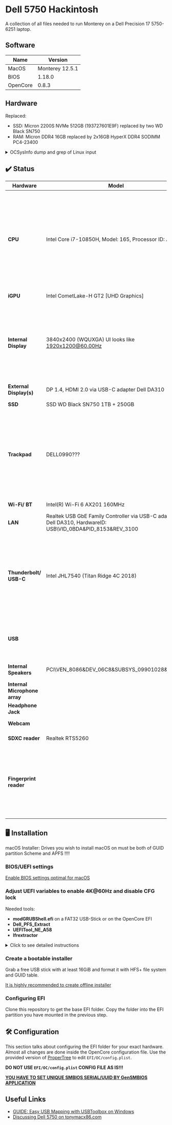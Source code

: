 # Dell 5750 Hackintosh

A collection of all files needed to run Monterey on a Dell Precision 17 5750-6251 laptop.

## Software

| Name  | Version |
| ------------- | ------------- |
| MacOS  | Monterey 12.5.1  |
| BIOS  | 1.18.0  |
| OpenCore  | 0.8.3  |

## Hardware

Replaced:
* SSD: Micron 2200S NVMe 512GB (193727601E9F) replaced by two WD Black SN750 
* RAM: Micron DDR4 16GB replaced by 2x16GB HyperX DDR4 SODIMM PC4-23400

<details>
  <summary>OCSysInfo dump and grep of Linux input</summary>

```
─ CPU
  └── Intel(R) Core(TM) i7-10850H CPU @ 2.70GHz
      ├── Cores: 6
      ├── Threads: 12
      ├── SSE: SSE4.2
      ├── SSSE3: Supported
      └── Codename: Comet Lake

─ Motherboard
  ├── Model: 0DHP00
  └── Manufacturer: Dell Inc.

─ GPU
  ├── NVIDIA Quadro RTX 3000 with Max-Q Design
  │   ├── Device ID: 0x1F36
  │   ├── Vendor: 0x10DE
  │   ├── PCI Path: PciRoot(0x0)/Pci(0x1,0x0)/Pci(0x0,0x0)
  │   └── ACPI Path: \_SB.PCI0.PEG0.PEGP
  └── Intel(R) UHD Graphics
      ├── Device ID: 0x9BC4
      ├── Vendor: 0x8086
      ├── PCI Path: PciRoot(0x0)/Pci(0x2,0x0)
      └── ACPI Path: \_SB.PCI0.GFX0

─ Memory
  ├── KHX2933C17S4/16G (Part-Number)
  │   ├── Type: DDR4
  │   ├── Slot
  │   │   ├── Bank: 
  │   │   └── Channel: DIMM A
  │   ├── Frequency (MHz): 2933 MHz
  │   ├── Manufacturer: 019800000000
  │   └── Capacity: 16384MB
  └── KHX2933C17S4/16G (Part-Number)
      ├── Type: DDR4
      ├── Slot
      │   ├── Bank: 
      │   └── Channel: DIMM B
      ├── Frequency (MHz): 2933 MHz
      ├── Manufacturer: 019800000000
      └── Capacity: 16384MB

─ Network
  ├── Comet Lake PCH CNVi WiFi
  │   ├── Device ID: 0x06F0
  │   ├── Vendor: 0x8086
  │   ├── PCI Path: PciRoot(0x0)/Pci(0x14,0x3)
  │   └── ACPI Path: \_SB.PCI0.CNVW
  └── Unknown Network Controller
      ├── Device ID: 0x8153
      └── Vendor: 0x0BDA

─ Audio
  ├── Intel(R) Display Audio
  │   ├── Device ID: 0x280B
  │   └── Vendor: 0x8086
  ├── G70 [GeForce 7800 GS]
  │   ├── Device ID: 0x0093
  │   └── Vendor: 0x10DE
  └── Unknown Sound Device
      ├── Device ID: 0xAE35
      └── Vendor: 0x8086

─ Input
  ├── USB Input Device (USB)
  │   ├── Product ID: 0x301D
  │   └── Vendor ID: 0x413C
  └── HID-compliant mouse
      ├── Product ID: 0x301D
      └── Vendor ID: 0x413C

─ Storage
  ├── WDS250G3X0C-00SJG0
  │   ├── Type: NVMe
  │   ├── Connector: PCI Express
  │   └── Location: Internal
  └── WDS100T3X0C-00SJG0
      ├── Type: NVMe
      ├── Connector: PCI Express
      └── Location: Internal

```

```
$ dmesg | grep -i input
[    0.473883] input: Lid Switch as /devices/LNXSYSTM:00/LNXSYBUS:00/PNP0C0D:00/input/input0
[    0.473931] input: Power Button as /devices/LNXSYSTM:00/LNXSYBUS:00/PNP0C0C:00/input/input1
[    0.473972] input: Sleep Button as /devices/LNXSYSTM:00/LNXSYBUS:00/PNP0C0E:00/input/input2
[    0.511167] input: AT Translated Set 2 keyboard as /devices/platform/i8042/serio0/input/input3
[    1.053653] input: ELAN2097:00 04F3:2A15 Touchscreen as /devices/pci0000:00/0000:00:15.0/i2c_designware.0/i2c-2/i2c-ELAN2097:00/0018:04F3:2A15.0001/input/input6
[    1.053718] input: ELAN2097:00 04F3:2A15 as /devices/pci0000:00/0000:00:15.0/i2c_designware.0/i2c-2/i2c-ELAN2097:00/0018:04F3:2A15.0001/input/input7
[    1.053748] input: ELAN2097:00 04F3:2A15 as /devices/pci0000:00/0000:00:15.0/i2c_designware.0/i2c-2/i2c-ELAN2097:00/0018:04F3:2A15.0001/input/input8
[    1.053793] hid-generic 0018:04F3:2A15.0001: input,hidraw0: I2C HID v1.00 Device [ELAN2097:00 04F3:2A15] on i2c-ELAN2097:00
[    1.083513] input: DELL0990:00 04F3:311C Mouse as /devices/pci0000:00/0000:00:15.1/i2c_designware.1/i2c-3/i2c-DELL0990:00/0018:04F3:311C.0002/input/input10
[    1.083587] input: DELL0990:00 04F3:311C Touchpad as /devices/pci0000:00/0000:00:15.1/i2c_designware.1/i2c-3/i2c-DELL0990:00/0018:04F3:311C.0002/input/input11
[    1.083655] hid-generic 0018:04F3:311C.0002: input,hidraw1: I2C HID v1.00 Mouse [DELL0990:00 04F3:311C] on i2c-DELL0990:00
[    1.693895] input: PS/2 Generic Mouse as /devices/platform/i8042/serio1/input/input5
[    2.877895] input: Intel HID events as /devices/platform/INT33D5:00/input/input13
[    2.958626] input: Dell Dell Universal Receiver as /devices/pci0000:00/0000:00:14.0/usb1/1-8/1-8.2/1-8.2:1.0/0003:413C:301D.0005/input/input14
[    3.032075] input: Integrated_Webcam_HD: Integrate as /devices/pci0000:00/0000:00:14.0/usb1/1-5/1-5:1.0/input/input15
[    3.079884] hid-generic 0003:413C:301D.0005: input,hidraw2: USB HID v1.11 Keyboard [Dell Dell Universal Receiver] on usb-0000:00:14.0-8.2/input0
[    3.082025] input: Dell Dell Universal Receiver Mouse as /devices/pci0000:00/0000:00:14.0/usb1/1-8/1-8.2/1-8.2:1.1/0003:413C:301D.0006/input/input16
[    3.391806] input: Dell Dell Universal Receiver Consumer Control as /devices/pci0000:00/0000:00:14.0/usb1/1-8/1-8.2/1-8.2:1.1/0003:413C:301D.0006/input/input17
[    3.399622] input: ELAN2097:00 04F3:2A15 as /devices/pci0000:00/0000:00:15.0/i2c_designware.0/i2c-2/i2c-ELAN2097:00/0018:04F3:2A15.0001/input/input19
[    3.401266] input: Integrated_Webcam_HD: Integrate as /devices/pci0000:00/0000:00:14.0/usb1/1-5/1-5:1.2/input/input23
[    3.451696] input: Dell Dell Universal Receiver System Control as /devices/pci0000:00/0000:00:14.0/usb1/1-8/1-8.2/1-8.2:1.1/0003:413C:301D.0006/input/input18
[    3.451738] hid-generic 0003:413C:301D.0006: input,hidraw0: USB HID v1.11 Mouse [Dell Dell Universal Receiver] on usb-0000:00:14.0-8.2/input1
[    3.451787] input: ELAN2097:00 04F3:2A15 UNKNOWN as /devices/pci0000:00/0000:00:15.0/i2c_designware.0/i2c-2/i2c-ELAN2097:00/0018:04F3:2A15.0001/input/input20
[    3.452009] input: ELAN2097:00 04F3:2A15 UNKNOWN as /devices/pci0000:00/0000:00:15.0/i2c_designware.0/i2c-2/i2c-ELAN2097:00/0018:04F3:2A15.0001/input/input21
[    3.452344] hid-multitouch 0018:04F3:2A15.0001: input,hidraw3: I2C HID v1.00 Device [ELAN2097:00 04F3:2A15] on i2c-ELAN2097:00
[    3.453162] hid-generic 0003:413C:301D.0007: hiddev0,hidraw4: USB HID v1.11 Device [Dell Dell Universal Receiver] on usb-0000:00:14.0-8.2/input2
[    3.590826] input: Dell WMI hotkeys as /devices/platform/PNP0C14:03/wmi_bus/wmi_bus-PNP0C14:03/9DBB5994-A997-11DA-B012-B622A1EF5492/input/input24
[    3.670479] input: HDA NVidia HDMI/DP,pcm=3 as /devices/pci0000:00/0000:00:01.0/0000:01:00.1/sound/card0/input25
[    3.801055] input: HDA NVidia HDMI/DP,pcm=7 as /devices/pci0000:00/0000:00:01.0/0000:01:00.1/sound/card0/input26
[    3.801117] input: HDA NVidia HDMI/DP,pcm=8 as /devices/pci0000:00/0000:00:01.0/0000:01:00.1/sound/card0/input27
[    3.801166] input: HDA NVidia HDMI/DP,pcm=9 as /devices/pci0000:00/0000:00:01.0/0000:01:00.1/sound/card0/input28
[    3.801203] input: HDA NVidia HDMI/DP,pcm=10 as /devices/pci0000:00/0000:00:01.0/0000:01:00.1/sound/card0/input29
[    3.801252] input: HDA NVidia HDMI/DP,pcm=11 as /devices/pci0000:00/0000:00:01.0/0000:01:00.1/sound/card0/input30
[    3.801299] input: HDA NVidia HDMI/DP,pcm=12 as /devices/pci0000:00/0000:00:01.0/0000:01:00.1/sound/card0/input31
[    3.809030] input: DELL0990:00 04F3:311C Mouse as /devices/pci0000:00/0000:00:15.1/i2c_designware.1/i2c-3/i2c-DELL0990:00/0018:04F3:311C.0002/input/input32
[    3.809098] input: DELL0990:00 04F3:311C Touchpad as /devices/pci0000:00/0000:00:15.1/i2c_designware.1/i2c-3/i2c-DELL0990:00/0018:04F3:311C.0002/input/input33
[    3.809148] hid-multitouch 0018:04F3:311C.0002: input,hidraw1: I2C HID v1.00 Mouse [DELL0990:00 04F3:311C] on i2c-DELL0990:00
[    4.503940] input: Video Bus as /devices/LNXSYSTM:00/LNXSYBUS:00/PNP0A08:00/device:00/LNXVIDEO:00/input/input35
[    4.534681] input: Video Bus as /devices/LNXSYSTM:00/LNXSYBUS:00/PNP0A08:00/LNXVIDEO:01/input/input36
[    5.435866] input: sof-soundwire Headset Jack as /devices/pci0000:00/0000:00:1f.3/sof_sdw/sound/card1/input37
[    5.435956] input: sof-soundwire HDMI/DP,pcm=5 as /devices/pci0000:00/0000:00:1f.3/sof_sdw/sound/card1/input38
[    5.435989] input: sof-soundwire HDMI/DP,pcm=6 as /devices/pci0000:00/0000:00:1f.3/sof_sdw/sound/card1/input39
[    5.436034] input: sof-soundwire HDMI/DP,pcm=7 as /devices/pci0000:00/0000:00:1f.3/sof_sdw/sound/card1/input40
[   12.243060] rfkill: input handler disabled
[  912.641166] input: Dell Dell Universal Receiver as /devices/pci0000:00/0000:00:14.0/usb1/1-8/1-8.2/1-8.2:1.0/0003:413C:301D.0008/input/input41
[  912.698389] hid-generic 0003:413C:301D.0008: input,hidraw0: USB HID v1.11 Keyboard [Dell Dell Universal Receiver] on usb-0000:00:14.0-8.2/input0
[  912.700621] input: Dell Dell Universal Receiver Mouse as /devices/pci0000:00/0000:00:14.0/usb1/1-8/1-8.2/1-8.2:1.1/0003:413C:301D.0009/input/input42
[  912.700815] input: Dell Dell Universal Receiver Consumer Control as /devices/pci0000:00/0000:00:14.0/usb1/1-8/1-8.2/1-8.2:1.1/0003:413C:301D.0009/input/input43
[  912.758348] input: Dell Dell Universal Receiver System Control as /devices/pci0000:00/0000:00:14.0/usb1/1-8/1-8.2/1-8.2:1.1/0003:413C:301D.0009/input/input44
[  912.758709] hid-generic 0003:413C:301D.0009: input,hidraw2: USB HID v1.11 Mouse [Dell Dell Universal Receiver] on usb-0000:00:14.0-8.2/input1
[  912.760513] hid-generic 0003:413C:301D.000A: hiddev0,hidraw4: USB HID v1.11 Device [Dell Dell Universal Receiver] on usb-0000:00:14.0-8.2/input2
```

</details>


## ✔️ Status
| Hardware | Model | Status | Comments |
| ------------- | ------------- | ------------- | ------------- |
| **CPU** | Intel Core i7-10850H, Model: 165, Processor ID: A0652 | ✅ Working | It seems power management working. I didn't use CPUFriend kext and left default LFM value (1300Mhz) although BIOS states that min clock speed is 800 mhz. |
| **iGPU** | Intel CometLake-H GT2 [UHD Graphics] | ✅ Working | 1536 Mb of VRAM |
| **Internal Display** | 3840x2400 (WQUXGA) UI looks like 1920x1200@60.00Hz | ✅ Working | Internal eDP display fully working including Touchscreen (ELAN?) and Backlight control. Automatically Adjust Brightness (NO)|
| **External Display(s)** | DP 1.4, HDMI 2.0 via USB-C adapter Dell DA310 | ❌ Not Tested | |
| **SSD** | SSD WD Black SN750 1TB + 250GB | ✅ Working |
| **Trackpad** | DELL0990??? | ✅ Working | Working with full gesture support (5 fingers) but the hardware buttons are not working. You can use left/right click with touch tap (change in settings). |
| **Wi-Fi/ BT** | Intel(R) Wi-Fi 6 AX201 160MHz | ✅ Working | |
| **LAN** | Realtek USB GbE Family Controller via USB-C adapter Dell DA310, HardwareID: USB\VID_0BDA&PID_8153&REV_3100 | ✅ Working | |
| **Thunderbolt/ USB-C** | Intel JHL7540 (Titan Ridge 4C 2018) | ✅ Working | USB-C charging works. Thunderbolt and USB-C devices are working. Tested with a Dell DA310 Thunderbolt Dock and an USB-C storage. |
| **USB** | | ✅ Working | All Ports fully working with USB 2.0, 3.0 and 3.1 (Gen1) speed |
| **Internal Speakers** | PCI\VEN_8086&DEV_06C8&SUBSYS_09901028&REV_00 | ❌ Not Working | 0x06C8 Not supported by AppleALC |
| **Internal Microphone array** | | ❌ Not Working |
| **Headphone Jack** | | ❌ Not Working | |
| **Webcam** | | ✅ Working |
| **SDXC reader** | Realtek RTS5260 | ✅ Working |
| **Fingerprint reader** | | ❌ Not working | Will never work, because of MacBooks with TouchID and T2 chip and proprietary Windows drivers for Dell. |


## 🖥 Installation

macOS Installer: Drives you wish to install macOS on must be both of GUID partition Scheme and APFS !!!!

### BIOS/UEFI settings

[Enable BIOS settings optimal for macOS](https://dortania.github.io/OpenCore-Install-Guide/config.plist/comet-lake.html#intel-bios-settings)

### Adjust UEFI variables to enable 4K@60Hz and disable CFG lock

Needed tools:

* **modGRUBShell.efi** on a FAT32 USB-Stick or on the OpenCore EFI  
* **Dell_PFS_Extract**
* **UEFITool_NE_A58**
* **Ifrextractor**

<details>
  <summary>Click to see detailed instructions</summary>

#### Increase DVMT Pre-Allocated up to 64Mb

1. Download your BIOS flash program via Dell (search for your model, then click `Drivers and Downloads` and filter for `BIOS`)
2. Dell_PFS_Extract: Select folder containing your Dell .exe file (This will extract the raw BIOS .bin file)
  ```
  $ Dell_PFS_Extract.py XPS_17_9700_Precision_5750_1.18.0.exe

  Dell PFS Update Extractor v5.1

  *** XPS_17_9700_Precision_5750_1.18.0.exe

      Extracted Dell PFS 1 > XPS_17_9700_Precision_5750_1.18.0 > Utilities section!

      Extracted Dell PFS 1 > XPS_17_9700_Precision_5750_1.18.0 > Firmware section!

  Done!
  ```   
3. UEFITool_NE_A58: Open `1 System BIOS with BIOS Guard vx.x.x.bin` and export the `Setup` IFR section
  ```
  $ UEFITool ./XPS_17_9700_Precision_5750_1.18.0.exe_extracted/Firmware/1\ XPS_17_9700_Precision_5750_1.18.0\ --\ 1\ System\ BIOS\ with\ BiosGuard\ v1.18.0.bin

  CTRL+F -> Text (Unicode  checked) : "CFG Lock" or "DVMT"

  right click on "PE32 image section" > Extract as is > Section_PE32_image_E6A7A1CE-5881-4B49-80BE-69C91811685C_Setup.sct
  ```

4. Ifrextractor: Use `Section_PE32_image_E6A7A1CE-5881-4B49-80BE-69C91811685C_Setup.sct` as input file and write output to `Section_PE32_image_Setup IFR.txt`
  ```
  $ ifrextract Section_PE32_image_E6A7A1CE-5881-4B49-80BE-69C91811685C_Setup.sct Section_PE32_image_Setup IFR.txt

  find "CFG Lock" or "DVMT Pre-Allocated" inside setup.txt
  ```

5. Find variables by their name in the .txt file via Ctrl + F (e.g. DVMT or CFG)

  The line should be something like this for "DVMT Pre-Allocated":

  ```
  One Of: DVMT Pre-Allocated, VarStoreInfo (VarOffset/VarName): 0xF5, VarStore: 0x2, QuestionId: 0x29C, Size: 1, Min: 0x0, Max 0xFE, Step: 0x0 {05 91 96 12 A9 12 9C 02 02 00 F5 00 10 10 00 FE 00}
  
Default: DefaultId: 0x0, Value (8 bit): 0x1 {5B 06 00 00 00 01}                                                                                                                     
One Of Option: 0M, Value (8 bit): 0x0 {09 07 97 12 00 00 00}                                                                                                                        
One Of Option: 32M, Value (8 bit): 0x1 {09 07 98 12 00 00 01}                                                                                                                       
One Of Option: 64M, Value (8 bit): 0x2 {09 07 99 12 00 00 02}                                                                                                                       
One Of Option: 4M, Value (8 bit): 0xF0 {09 07 9A 12 00 00 F0}                                                                                                                       
One Of Option: 8M, Value (8 bit): 0xF1 {09 07 9B 12 00 00 F1}                                                                                                                       
One Of Option: 12M, Value (8 bit): 0xF2 {09 07 9C 12 00 00 F2}                                                                                                                      
One Of Option: 16M, Value (8 bit): 0xF3 {09 07 9D 12 00 00 F3}                                                                                                                      
One Of Option: 20M, Value (8 bit): 0xF4 {09 07 9E 12 00 00 F4}                                                                                                                      
One Of Option: 24M, Value (8 bit): 0xF5 {09 07 9F 12 00 00 F5}                                                                                                                      
One Of Option: 28M, Value (8 bit): 0xF6 {09 07 A0 12 00 00 F6}                                                                                                                      
One Of Option: 32M/F7, Value (8 bit): 0xF7 {09 07 A1 12 00 00 F7}                                                                                                                   
One Of Option: 36M, Value (8 bit): 0xF8 {09 07 A2 12 00 00 F8}                                                                                                                      
One Of Option: 40M, Value (8 bit): 0xF9 {09 07 A3 12 00 00 F9}                                                                                                                      
One Of Option: 44M, Value (8 bit): 0xFA {09 07 A4 12 00 00 FA}                                                                                                                      
One Of Option: 48M, Value (8 bit): 0xFB {09 07 A5 12 00 00 FB}                                                                                                                      
One Of Option: 52M, Value (8 bit): 0xFC {09 07 A6 12 00 00 FC}                                                                                                                      
One Of Option: 56M, Value (8 bit): 0xFD {09 07 A7 12 00 00 FD}                                                                                                                      
One Of Option: 60M, Value (8 bit): 0xFE {09 07 A8 12 00 00 FE}               
  ```
    
Important data (you may have different values):
  * **VarStore: 0x2** - ID of VarStore name
  * **VarStoreInfo (VarOffset/VarName): 0xF5** - Offset in VarStore
  * **Size: 1** - variable size ???
  * One Of Option: 64M, Value (8 bit): **0x2** {09 07 99 12 00 00 02} - value for 64Mb (default = 32M)

For some BIOS versions (including mine) it is needed to find correct VarStore name by ID taken from above important data. In my case search line is "VarStoreId: 0x2":

```
VarStoreEFI: VarStoreId: 0x2 [72C5E28C-7783-43A1-8767-FAD73FCCAFA4], Attrubutes: 7, Size: 30F, Name: SaSetup {26 22 02 00 8C E2 C5 72 83 77 A1 43 87 67 FA D7 3F CC AF A4 07 00 00 00 0F 03 53 61 53 65 74 75 70 00}
```

**SaSetup** - name of 0xF5 variable found by "VarStoreId: 0x2" search line

6. Run the Modified GRUB Shell and write the following command (setup_var_cv): **setup_var_cv SaSetup 0xF5 0x01 0x2**

  ```
  setup_var_cv nameOfVarStore offsetInVarStore [optional variable size] [optional value to write]
  ```
  Reboot your computer and check.

#### Do the same to disable CFG lock

The line should be something like this for "CFG Lock":

```
One Of: CFG Lock, VarStoreInfo (VarOffset/VarName): 0x3E, VarStore: 0x3, QuestionId: 0x166, Size: 1, Min: 0x0, Max 0x1, Step: 0x0 {05 91 AD 03 AE 03 66 01 03 00 3E 00 10 10 00 01 00}
	One Of Option: Disabled, Value (8 bit): 0x0 {09 07 04 00 00 00 00}
	One Of Option: Enabled, Value (8 bit): 0x1 (default) {09 07 03 00 30 00 01}
End One Of {29 02}
```

Important data (you may have different values):
  * **VarStore: 0x3** - ID of VarStore name
  * **VarStoreInfo (VarOffset/VarName): 0x3E** - Offset in VarStore
  * **Size: 1** - variable size ???
  * One Of Option: Disabled, Value (8 bit): **0x0** {09 07 04 00 00 00 00} - value to disable CFG Lock

Find correct VarStore name by ID from above important data. In my case search line is "VarStoreId: 0x3":

```
VarStoreEFI: VarStoreId: 0x3 [B08F97FF-E6E8-4193-A997-5E9E9B0ADB32], Attrubutes: 7, Size: 334, Name: CpuSetup {26 23 03 00 FF 97 8F B0 E8 E6 93 41 A9 97 5E 9E 9B 0A DB 32 07 00 00 00 34 03 43 70 75 53 65 74 75 70 00}
```

**CpuSetup** - name of 0x3E variable found by "VarStoreId: 0x3" search line

Run the Modified GRUB Shell and write the following command: **setup_var_cv CpuSetup 0x3E 0x01 0x0**

Reboot your computer and check.

</details>

### Create a bootable installer
Grab a free USB stick with at least 16GiB and format it with HFS+ file system and GUID table.

[It is highly recommended to create offline installer](https://dortania.github.io/OpenCore-Install-Guide/installer-guide/)

### Configuring EFI
Clone this repository to get the base EFI folder. Copy the folder into the EFI partition you have mounted in the previous step.


## 🛠 Configuration
This section talks about configuring the EFI folder for your exact hardware.
Almost all changes are done inside the OpenCore configuration file. Use the provided version of [ProperTree](https://github.com/corpnewt/ProperTree) to edit `EFI/OC/config.plist`.

**DO NOT USE `EFI/OC/config.plist` CONFIG FILE AS IS!!!**

**[YOU HAVE TO SET UNIQUE SMBIOS SERIAL/UUID BY GenSMBIOS APPLICATION](https://dortania.github.io/OpenCore-Install-Guide/config-laptop.plist/coffee-lake-plus.html#platforminfo)**


## Useful Links
- [GUIDE: Easy USB Mapping with USBToolbox on Windows](https://www.reddit.com/r/hackintosh/comments/ta1ef4/guide_easy_usb_mapping_with_usbtoolbox_on_windows/)
- [Discussing Dell 5750 on tonymacx86.com](https://www.tonymacx86.com/threads/help-dell-5750-i7-10850h-comet-lake-10th-generation.319861/)
